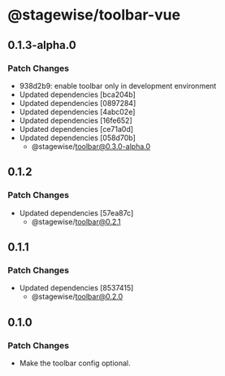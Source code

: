 # @stagewise/toolbar-vue

## 0.1.3-alpha.0

### Patch Changes

- 938d2b9: enable toolbar only in development environment
- Updated dependencies [bca204b]
- Updated dependencies [0897284]
- Updated dependencies [4abc02e]
- Updated dependencies [16fe652]
- Updated dependencies [ce71a0d]
- Updated dependencies [058d70b]
  - @stagewise/toolbar@0.3.0-alpha.0

## 0.1.2

### Patch Changes

- Updated dependencies [57ea87c]
  - @stagewise/toolbar@0.2.1

## 0.1.1

### Patch Changes

- Updated dependencies [8537415]
  - @stagewise/toolbar@0.2.0

## 0.1.0

### Patch Changes

- Make the toolbar config optional.

